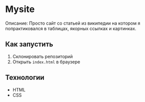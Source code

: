 # Mysite

Описание: Просто сайт со статьей из википедии на котором я попрактиковался в таблицах, якорных ссылках и картинках.

## Как запустить
1. Склонировать репозиторий
2. Открыть `index.html` в браузере 

## Технологии
- HTML
- CSS
